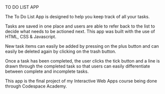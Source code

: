 TO DO LIST APP

The To Do List App is designed to help you keep track of all your tasks. 

Tasks are saved in one place and users are able to refer back to the list to decide what needs to be actioned next. This app was built with the use of HTML, CSS & Javascript.

New task items can easily be added by pressing on the plus button and can easily be deleted again by clicking on the trash button. 

Once a task has been completed, the user clicks the tick button and a line is drawn through the completed task so that users can easily differentiate between complete and incomplete tasks. 

This app is the final project of my Interactive Web Apps course being done through Codespace Academy. 